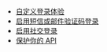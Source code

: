 - [自定义登录体验](../../customize-sie/README.md)
- [启用短信或邮件验证码登录](../../../tutorials/get-started/enable-passcode-sign-in.mdx)
- [启用社交登录](../../../tutorials/get-started/enable-social-sign-in.mdx)
- [保护你的 API](../../protect-your-api/README.mdx)
